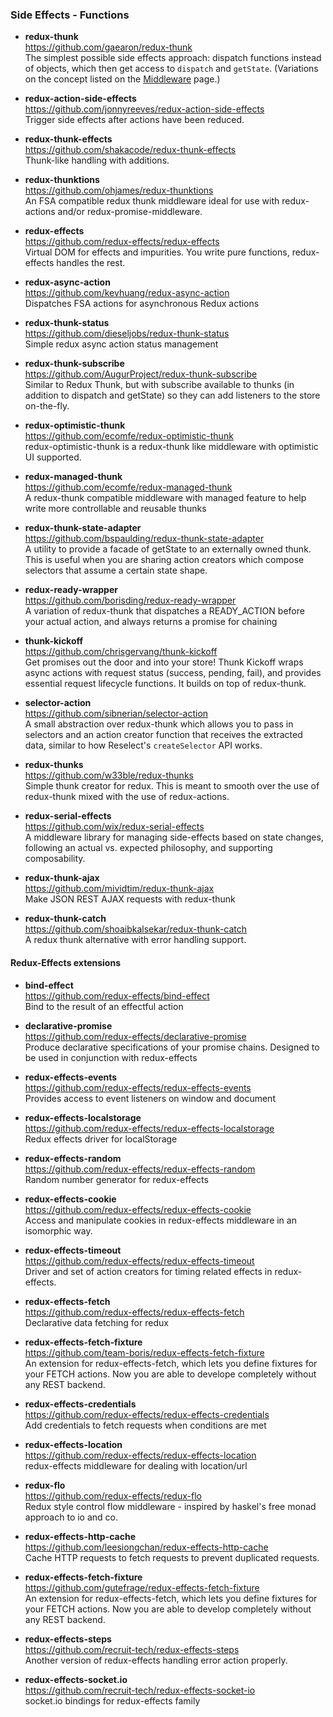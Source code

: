### Side Effects - Functions

- **redux-thunk**  
  https://github.com/gaearon/redux-thunk  
  The simplest possible side effects approach: dispatch functions instead of objects, which then get access to `dispatch` and `getState`.  (Variations on the concept listed on the [Middleware](middleware.md) page.)
  
- **redux-action-side-effects**  
  https://github.com/jonnyreeves/redux-action-side-effects  
  Trigger side effects after actions have been reduced.
  
- **redux-thunk-effects**  
  https://github.com/shakacode/redux-thunk-effects  
  Thunk-like handling with additions.
  
- **redux-thunktions**  
  https://github.com/ohjames/redux-thunktions  
  An FSA compatible redux thunk middleware ideal for use with redux-actions and/or redux-promise-middleware.
  
- **redux-effects**  
  https://github.com/redux-effects/redux-effects  
  Virtual DOM for effects and impurities. You write pure functions, redux-effects handles the rest.
  
- **redux-async-action**  
  https://github.com/kevhuang/redux-async-action  
  Dispatches FSA actions for asynchronous Redux actions 
  
- **redux-thunk-status**  
  https://github.com/dieseljobs/redux-thunk-status  
  Simple redux async action status management 
  
- **redux-thunk-subscribe**  
  https://github.com/AugurProject/redux-thunk-subscribe  
  Similar to Redux Thunk, but with subscribe available to thunks (in addition to dispatch and getState) so they can add listeners to the store on-the-fly.
  
- **redux-optimistic-thunk**  
  https://github.com/ecomfe/redux-optimistic-thunk  
  redux-optimistic-thunk is a redux-thunk like middleware with optimistic UI supported.
  
- **redux-managed-thunk**  
  https://github.com/ecomfe/redux-managed-thunk  
  A redux-thunk compatible middleware with managed feature to help write more controllable and reusable thunks 
  
- **redux-thunk-state-adapter**  
  https://github.com/bspaulding/redux-thunk-state-adapter  
  A utility to provide a facade of getState to an externally owned thunk. This is useful when you are sharing action creators which compose selectors that assume a certain state shape.
  
- **redux-ready-wrapper**  
  https://github.com/borisding/redux-ready-wrapper  
  A variation of redux-thunk that dispatches a READY_ACTION before your actual action, and always returns a promise for chaining
  
- **thunk-kickoff**  
  https://github.com/chrisgervang/thunk-kickoff  
  Get promises out the door and into your store!  Thunk Kickoff wraps async actions with request status (success, pending, fail), and provides essential request lifecycle functions. It builds on top of redux-thunk.
  
- **selector-action**  
  https://github.com/sibnerian/selector-action  
  A small abstraction over redux-thunk which allows you to pass in selectors and an action creator function that receives the extracted data, similar to how Reselect's `createSelector` API works.
  
- **redux-thunks**  
  https://github.com/w33ble/redux-thunks  
  Simple thunk creator for redux.  This is meant to smooth over the use of redux-thunk mixed with the use of redux-actions.
  
- **redux-serial-effects**  
  https://github.com/wix/redux-serial-effects  
  A middleware library for managing side-effects based on state changes, following an actual vs. expected philosophy, and supporting composability.
  
- **redux-thunk-ajax**  
  https://github.com/mividtim/redux-thunk-ajax  
  Make JSON REST AJAX requests with redux-thunk 
  
- **redux-thunk-catch**  
  https://github.com/shoaibkalsekar/redux-thunk-catch  
  A redux thunk alternative with error handling support.
  

#### Redux-Effects extensions
  
- **bind-effect**  
  https://github.com/redux-effects/bind-effect  
  Bind to the result of an effectful action
  
- **declarative-promise**  
  https://github.com/redux-effects/declarative-promise  
  Produce declarative specifications of your promise chains. Designed to be used in conjunction with redux-effects
  
- **redux-effects-events**  
  https://github.com/redux-effects/redux-effects-events  
  Provides access to event listeners on window and document
  
- **redux-effects-localstorage**  
  https://github.com/redux-effects/redux-effects-localstorage  
  Redux effects driver for localStorage
  
- **redux-effects-random**  
  https://github.com/redux-effects/redux-effects-random  
  Random number generator for redux-effects
  
- **redux-effects-cookie**  
  https://github.com/redux-effects/redux-effects-cookie  
  Access and manipulate cookies in redux-effects middleware in an isomorphic way.
  
- **redux-effects-timeout**  
  https://github.com/redux-effects/redux-effects-timeout  
  Driver and set of action creators for timing related effects in redux-effects.
  
- **redux-effects-fetch**  
  https://github.com/redux-effects/redux-effects-fetch  
  Declarative data fetching for redux  
  
- **redux-effects-fetch-fixture**  
  https://github.com/team-boris/redux-effects-fetch-fixture  
  An extension for redux-effects-fetch, which lets you define fixtures for your FETCH actions. Now you are able to develope completely without any REST backend.
  
- **redux-effects-credentials**  
  https://github.com/redux-effects/redux-effects-credentials  
  Add credentials to fetch requests when conditions are met
  
- **redux-effects-location**  
  https://github.com/redux-effects/redux-effects-location  
  redux-effects middleware for dealing with location/url
  
- **redux-flo**  
  https://github.com/redux-effects/redux-flo  
  Redux style control flow middleware - inspired by haskel's free monad approach to io and co.
  
- **redux-effects-http-cache**  
  https://github.com/leesiongchan/redux-effects-http-cache  
  Cache HTTP requests to fetch requests to prevent duplicated requests.
  
- **redux-effects-fetch-fixture**  
  https://github.com/gutefrage/redux-effects-fetch-fixture  
  An extension for redux-effects-fetch, which lets you define fixtures for your FETCH actions. Now you are able to develop completely without any REST backend.
  
- **redux-effects-steps**  
  https://github.com/recruit-tech/redux-effects-steps  
  Another version of redux-effects handling error action properly.
  
- **redux-effects-socket.io**  
  https://github.com/recruit-tech/redux-effects-socket-io  
  socket.io bindings for redux-effects family 